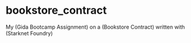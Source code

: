 # bookstore_contract
My (Gida Bootcamp Assignment) on a  (Bookstore Contract) written with (Starknet Foundry)
